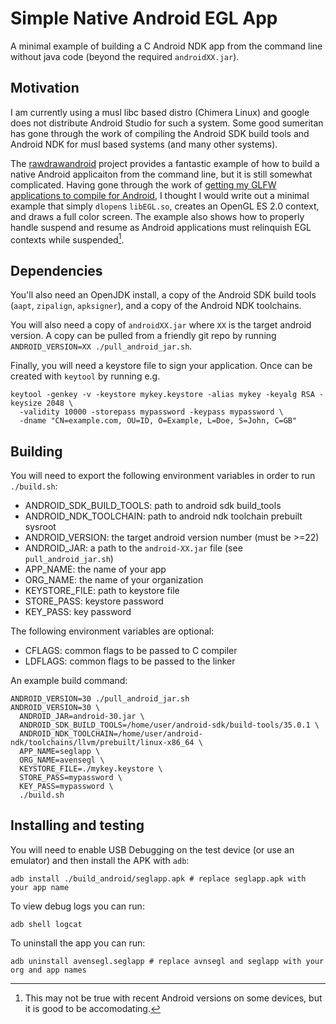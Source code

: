 # Simple Native Android EGL App

A minimal example of building a C Android NDK app from the command line without
java code (beyond the required `androidXX.jar`).

## Motivation

I am currently using a musl libc based distro (Chimera Linux) and google does not
distribute Android Studio for such a system. Some good sumeritan has gone through
the work of compiling the Android SDK build tools and Android NDK for musl based
systems (and many other systems).

The [rawdrawandroid][1] project provides a fantastic example of how to build a native
Android applicaiton from the command line, but it is still somewhat
complicated. Having gone through the work of [getting my GLFW applications to compile for
Android][2], I thought I would write out a minimal example that simply `dlopen`s
`libEGL.so`, creates an OpenGL ES 2.0 context, and draws a full color screen. The example
also shows how to properly handle suspend and resume as Android applications must relinquish
EGL contexts while suspended[^1].

## Dependencies

You'll also need an OpenJDK install,
a copy of the Android SDK build tools (`aapt`, `zipalign`, `apksigner`),
and a copy of the Android NDK toolchains.

You will also need a copy of
`androidXX.jar` where `XX` is the target android version. A copy can be pulled from a friendly git
repo by running `ANDROID_VERSION=XX ./pull_android_jar.sh`.

Finally, you will need a keystore file to sign your application. Once can be created with `keytool`
by running e.g.
```
keytool -genkey -v -keystore mykey.keystore -alias mykey -keyalg RSA -keysize 2048 \
  -validity 10000 -storepass mypassword -keypass mypassword \
  -dname "CN=example.com, OU=ID, O=Example, L=Doe, S=John, C=GB"
```

## Building

You will need to export the following environment variables in order to run `./build.sh`:

 - ANDROID_SDK_BUILD_TOOLS: path to android sdk build_tools
 - ANDROID_NDK_TOOLCHAIN: path to android ndk toolchain prebuilt sysroot
 - ANDROID_VERSION: the target android version number (must be >=22)
 - ANDROID_JAR: a path to the `android-XX.jar` file (see `pull_android_jar.sh`)
 - APP_NAME: the name of your app
 - ORG_NAME: the name of your organization
 - KEYSTORE_FILE: path to keystore file
 - STORE_PASS: keystore password
 - KEY_PASS: key password

The following environment variables are optional:
 - CFLAGS: common flags to be passed to C compiler
 - LDFLAGS: common flags to be passed to the linker

An example build command:
```
ANDROID_VERSION=30 ./pull_android_jar.sh
ANDROID_VERSION=30 \
  ANDROID_JAR=android-30.jar \
  ANDROID_SDK_BUILD_TOOLS=/home/user/android-sdk/build-tools/35.0.1 \
  ANDROID_NDK_TOOLCHAIN=/home/user/android-ndk/toolchains/llvm/prebuilt/linux-x86_64 \
  APP_NAME=seglapp \
  ORG_NAME=avensegl \
  KEYSTORE_FILE=./mykey.keystore \
  STORE_PASS=mypassword \
  KEY_PASS=mypassword \
  ./build.sh
```

## Installing and testing

You will need to enable USB Debugging on the test device (or use an emulator) and then install the APK with `adb`:

```
adb install ./build_android/seglapp.apk # replace seglapp.apk with your app name
```

To view debug logs you can run:
```
adb shell logcat
```

To uninstall the app you can run:
```
adb uninstall avensegl.seglapp # replace avnsegl and seglapp with your org and app names
```

[^1]: This may not be true with recent Android versions on some devices, but it
      is good to be accomodating.

[1]: https://github.com/cnlohr/rawdrawandroid
[2]: https://github.com/permutationlock/libavengraph
